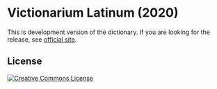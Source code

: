 # Victionarium Latinum (2020)

This is development version of the dictionary. If you are looking for the release, see [official site][1].

## License

<a rel="license" href="https://creativecommons.org/licenses/by-sa/3.0/">
<img alt="Creative Commons License"
     style="border-width:0"
     src="https://i.creativecommons.org/l/by-sa/3.0/88x31.png" />
</a>

[1]: https://nikita-moor.github.io/dictionaries/dictionaries/Victionarium.html

